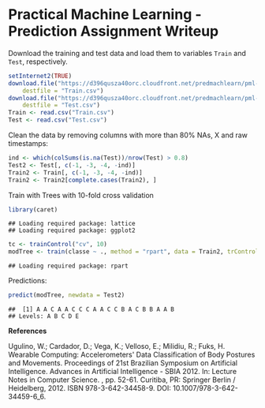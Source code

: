 Practical Machine Learning - Prediction Assignment Writeup
========================================================




Download the training and test data and load them to variables `Train` and `Test`, respectively.

```r
setInternet2(TRUE)
download.file("https://d396qusza40orc.cloudfront.net/predmachlearn/pml-training.csv", 
    destfile = "Train.csv")
download.file("https://d396qusza40orc.cloudfront.net/predmachlearn/pml-testing.csv", 
    destfile = "Test.csv")
Train <- read.csv("Train.csv")
Test <- read.csv("Test.csv")
```


Clean the data by removing columns with more than 80% NAs, X and raw timestamps:

```r
ind <- which(colSums(is.na(Test))/nrow(Test) > 0.8)
Test2 <- Test[, c(-1, -3, -4, -ind)]
Train2 <- Train[, c(-1, -3, -4, -ind)]
Train2 <- Train2[complete.cases(Train2), ]
```


Train with Trees with 10-fold cross validation

```r
library(caret)
```

```
## Loading required package: lattice
## Loading required package: ggplot2
```

```r
tc <- trainControl("cv", 10)
modTree <- train(classe ~ ., method = "rpart", data = Train2, trControl = tc)
```

```
## Loading required package: rpart
```


Predictions:

```r
predict(modTree, newdata = Test2)
```

```
##  [1] A A C A A C C C A A C C B A C B B A A B
## Levels: A B C D E
```





**References**

Ugulino, W.; Cardador, D.; Vega, K.; Velloso, E.; Milidiu, R.; Fuks, H. Wearable Computing: Accelerometers' Data Classification of Body Postures and Movements. Proceedings of 21st Brazilian Symposium on Artificial Intelligence. Advances in Artificial Intelligence - SBIA 2012. In: Lecture Notes in Computer Science. , pp. 52-61. Curitiba, PR: Springer Berlin / Heidelberg, 2012. ISBN 978-3-642-34458-9. DOI: 10.1007/978-3-642-34459-6_6. 
